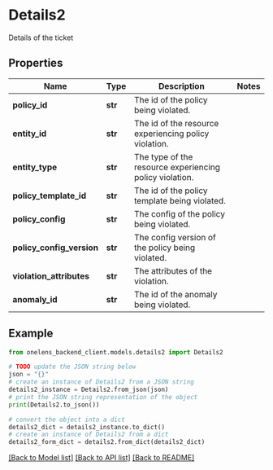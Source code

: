 # Details2

Details of the ticket

## Properties

Name | Type | Description | Notes
------------ | ------------- | ------------- | -------------
**policy_id** | **str** | The id of the policy being violated. | 
**entity_id** | **str** | The id of the resource experiencing policy violation. | 
**entity_type** | **str** | The type of the resource experiencing policy violation. | 
**policy_template_id** | **str** | The id of the policy template being violated. | 
**policy_config** | **str** | The config of the policy being violated. | 
**policy_config_version** | **str** | The config version of the policy being violated. | 
**violation_attributes** | **str** | The attributes of the violation. | 
**anomaly_id** | **str** | The id of the anomaly being violated. | 

## Example

```python
from onelens_backend_client.models.details2 import Details2

# TODO update the JSON string below
json = "{}"
# create an instance of Details2 from a JSON string
details2_instance = Details2.from_json(json)
# print the JSON string representation of the object
print(Details2.to_json())

# convert the object into a dict
details2_dict = details2_instance.to_dict()
# create an instance of Details2 from a dict
details2_form_dict = details2.from_dict(details2_dict)
```
[[Back to Model list]](../README.md#documentation-for-models) [[Back to API list]](../README.md#documentation-for-api-endpoints) [[Back to README]](../README.md)


